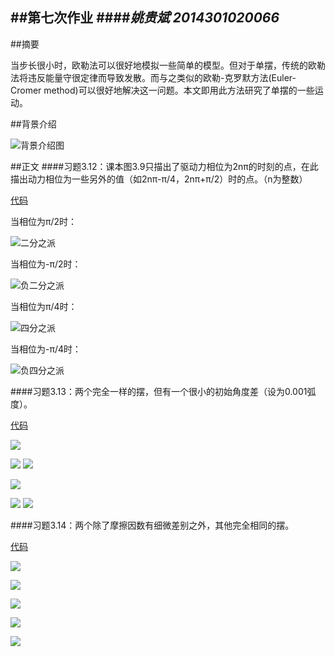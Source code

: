##第七次作业
####*姚贵斌 2014301020066*
------
##摘要

当步长很小时，欧勒法可以很好地模拟一些简单的模型。但对于单摆，传统的欧勒法将违反能量守很定律而导致发散。而与之类似的欧勒-克罗默方法(Euler-Cromer method)可以很好地解决这一问题。本文即用此方法研究了单摆的一些运动。

##背景介绍

![背景介绍图](https://github.com/Guibeen/compuational_physics_N2014301020066/blob/master/images/07/%E7%AC%AC%E4%B8%89%E7%AB%A0-%E8%83%8C%E6%99%AF.png)

##正文
####习题3.12：课本图3.9只描出了驱动力相位为2nπ的时刻的点，在此描出动力相位为一些另外的值（如2nπ-π/4，2nπ+π/2）时的点。（n为整数）

[代码](https://github.com/Guibeen/compuational_physics_N2014301020066/blob/master/codes/07/3.12.py)

当相位为π/2时：

![二分之派](https://github.com/Guibeen/compuational_physics_N2014301020066/blob/master/images/07/3.12-%E4%BA%8C%E5%88%86%E4%B9%8B%E6%B4%BE.png)

当相位为-π/2时：

![负二分之派](https://github.com/Guibeen/compuational_physics_N2014301020066/blob/master/images/07/3.12-%E8%B4%9F%E4%BA%8C%E5%88%86%E4%B9%8B%E6%B4%BE.png)

当相位为π/4时：

![四分之派](https://github.com/Guibeen/compuational_physics_N2014301020066/blob/master/images/07/3.12-%E5%9B%9B%E5%88%86%E4%B9%8B%E6%B4%BE.png)

当相位为-π/4时：

![负四分之派](https://github.com/Guibeen/compuational_physics_N2014301020066/blob/master/images/07/3.12-%E8%B4%9F%E5%9B%9B%E5%88%86%E4%B9%8B%E6%B4%BE.png)

####习题3.13：两个完全一样的摆，但有一个很小的初始角度差（设为0.001弧度）。

[代码](https://github.com/Guibeen/compuational_physics_N2014301020066/blob/master/codes/07/3.13.py)

![](https://github.com/Guibeen/compuational_physics_N2014301020066/blob/master/images/07/3-13-FD0.5.png)

![](https://github.com/Guibeen/compuational_physics_N2014301020066/blob/master/images/07/3-13-0.5-1.png)
![](https://github.com/Guibeen/compuational_physics_N2014301020066/blob/master/images/07/3-13-0.5-2.png)

![](https://github.com/Guibeen/compuational_physics_N2014301020066/blob/master/images/07/3-13-FD1.2.png)

![](https://github.com/Guibeen/compuational_physics_N2014301020066/blob/master/images/07/3-13-1.2-1.png)
![](https://github.com/Guibeen/compuational_physics_N2014301020066/blob/master/images/07/3-13-1.2-2.png)

####习题3.14：两个除了摩擦因数有细微差别之外，其他完全相同的摆。

[代码](https://github.com/Guibeen/compuational_physics_N2014301020066/blob/master/codes/07/3.14.py)

![](https://github.com/Guibeen/compuational_physics_N2014301020066/blob/master/images/07/3-13-FD0.5.png)

![](https://github.com/Guibeen/compuational_physics_N2014301020066/blob/master/images/07/3-14-FD0.5.png)

![](https://github.com/Guibeen/compuational_physics_N2014301020066/blob/master/images/07/3-13-FD1.2.png)

![](https://github.com/Guibeen/compuational_physics_N2014301020066/blob/master/images/07/3-14-FD1.2-1.png)

![](https://github.com/Guibeen/compuational_physics_N2014301020066/blob/master/images/07/3-14-FD1.2-2.png)



